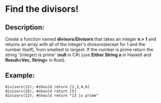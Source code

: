 # Find the divisors!
## Description:

Create a function named **divisors/Divisors** that takes an integer **n > 1** and returns an array with all of the integer's divisors(except for 1 and the number itself), from smallest to largest. If the number is prime return the string '(integer) is prime' (**null** in C#) (use **Either String a** in Haskell and **Result<Vec<u32>, String>** in Rust).
## Example:
```
divisors(12); #should return [2,3,4,6]
divisors(25); #should return [5]
divisors(13); #should return "13 is prime"
```